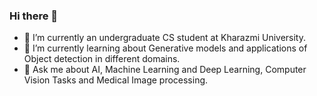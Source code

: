 ### Hi there 👋
- 🔭 I’m currently an undergraduate CS student at Kharazmi University.
- 🌱 I’m currently learning about Generative models and applications of Object detection in different domains.
- 💬 Ask me about AI, Machine Learning and Deep Learning, Computer Vision Tasks and Medical Image processing.

<!--
**mahdis-repo/mahdis-repo** is a ✨ _special_ ✨ repository because its `README.md` (this file) appears on your GitHub profile.

Here are some ideas to get you started:

- 🔭 I’m currently working on ...
- 🌱 I’m currently learning ...
- 👯 I’m looking to collaborate on ...
- 🤔 I’m looking for help with ...
- 💬 Ask me about ...
- 📫 How to reach me: ...
- 😄 Pronouns: ...
- ⚡ Fun fact: ...
-->
